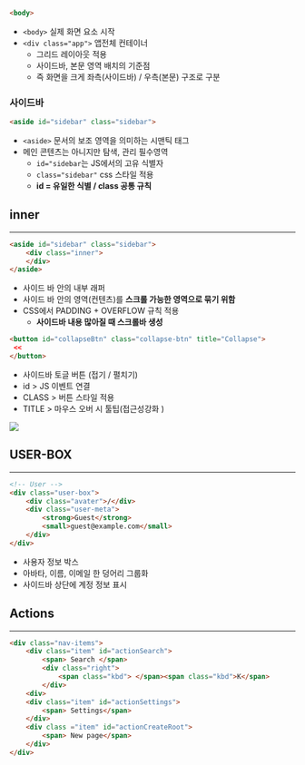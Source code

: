 

```html
<body>

```
- `<body>` 실제 화면 요소 시작
- `<div class="app">` 앱전체 컨테이너
	- 그리드 레이아웃 적용
	- 사이드바, 본문 영역 배치의 기준점
	- 즉 화면을 크게 좌측(사이드바) / 우측(본문) 구조로 구분

### 사이드바
```html
<aside id="sidebar" class="sidebar">
```
- `<aside>` 문서의 보조 영역을 의미하는 시맨틱 태그
- 메인 콘텐츠는 아니지만 탐색, 관리 필수영역 
	- `id="sidebar`는 JS에서의 고유 식별자
	- `class="sidebar"` css 스타일 적용
	- **id = 유일한 식별 / class 공통 규칙**

## inner
---
```html
<aside id="sidebar" class="sidebar">
	<div class="inner">
	</div>
</aside>
```
- 사이드 바 안의 내부 래퍼
- 사이드 바 안의 영역(컨텐츠)를 **스크롤 가능한 영역으로 묶기 위함** 
- CSS에서 PADDING + OVERFLOW 규칙 적용
	- **사이드바 내용 많아질 때 스크롤바 생성**

```html
<button id="collapseBtn" class="collapse-btn" title="Collapse">
 <<
</button>
```
- 사이드바 토글 버튼 (접기 / 펼치기)
- id > JS 이벤트 연결
- CLASS > 버튼 스타일 적용
- TITLE > 마우스 오버 시 툴팁(접근성강화 )

![](Pasted%20image%2020250913205621.png)


##  USER-BOX
---
```html
<!-- User -->
<div class="user-box">
	<div class="avater">/</div>
	<div class="user-meta">
		<strong>Guest</strong>
		<small>guest@example.com</small>
	</div>
</div>
```
- 사용자 정보 박스
- 아바타, 이름, 이메일 한 덩어리 그룹화 
- 사이드바 상단에 계정 정보 표시


## Actions
---
```html
<div class="nav-items">
	<div class="item" id="actionSearch">
		<span> Search </span>
		<div class="right">
			<span class="kbd"> </span><span class="kbd">K</span>
		</div>
	<div>
	<div class="item" id="actionSettings">
		<span> Settings</span>
	</div>
	<div class ="item" id="actionCreateRoot">
		<span> New page</span>
	</div>
</div>
```